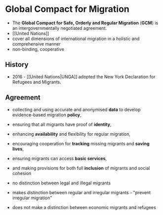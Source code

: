 # Global Compact for Migration
- The **Global Compact for Safe, Orderly and Regular Migration** (**GCM**) is an intergovernmentally negotiated agreement.
- [[United Nations]]
- cover all dimensions of international migration in a holistic and comprehensive manner
- non-binding, cooperative
## History
- 2016 - [[United Nations|UNGA]] adopted the New York Declaration for Refugees and Migrants.
## Agreement
- collecting and using accurate and anonymised **data** to develop evidence-based migration **policy**,
- ensuring that all migrants have proof of **identity**,
- enhancing **availability** and flexibility for regular migration,
- encouraging cooperation for **tracking** missing migrants and **saving lives**,
- ensuring migrants can access **basic services**,
- and making provisions for both full **inclusion** of migrants and social cohesion

- no distinction between legal and illegal migrants
- makes distinction between regular and irregular migrants - "prevent irregular migration"
- does not make a distinction between economic migrants and refugees